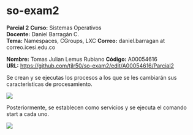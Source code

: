 # so-exam2



**Parcial 2**
**Curso:** Sistemas Operativos  
**Docente:** Daniel Barragán C.  
**Tema:** Namespaces, CGroups, LXC
**Correo:** daniel.barragan at correo.icesi.edu.co

**Nombre:** Tomas Julian Lemus Rubiano
**Código:** A00054616  
**URL:** https://github.com/tjlr50/so-exam2/edit/A00054616/Parcial2


Se crean y se ejecutas los procesos a los que se les cambiarán sus caracteristicas de procesamiento.

![][1]



Posteriormente, se establecen como servicios y se ejecuta el comando start a cada uno.

![][2]


[1]:images/shunoydos.PNG

[2]:images/establecelosserviviosyStart.PNG
